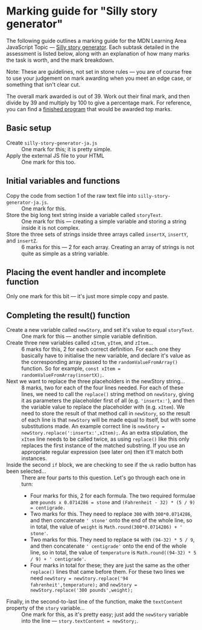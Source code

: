 # Marking guide for "Silly story generator"
The following guide outlines a marking guide for the MDN Learning Area JavaScript Topic — [Silly story generator](https://developer.mozilla.org/en-US/Learn/JavaScript/First_steps/Silly_story_generator). Each subtask detailed in the assessment is listed below, along with an explanation of how many marks the task is worth, and the mark breakdown.

Note: These are guidelines, not set in stone rules — you are of course free to use your judgement on mark awarding when you meet an edge case, or something that isn't clear cut.

The overall mark awarded is out of 39. Work out their final mark, and then divide by 39 and multiply by 100 to give a percentage mark. For reference, you can find a [finished program](silly-story-generator-ja.js) that would be awarded top marks.

## Basic setup

<dl>
<dt>Create <code>silly-story-generator-ja.js</code></dt>
<dd>One mark for this; it is pretty simple.</dd>
<dt>Apply the external JS file to your HTML</dt>
<dd>One mark for this too.</dd>
</dl>

## Initial variables and functions

<dl>
<dt>Copy the code from section 1 of the raw text file into <code>silly-story-generator-ja.js</code>.</dt>
<dd>One mark for this.</dd>
<dt>Store the big long text string inside a variable called <code>storyText</code>.</dt>
<dd>One mark for this — creating a simple variable and storing a string inside it is not complex.</dd>
<dt>Store the three sets of strings inside three arrays called <code>insertX</code>, <code>insertY</code>, and <code>insertZ</code>.</dt>
<dd>6 marks for this — 2 for each array. Creating an array of strings is not quite as simple as a string variable.</dd>
</dl>

## Placing the event handler and incomplete function
Only one mark for this bit — it's just more simple copy and paste.

## Completing the result() function

<dl>
<dt>Create a new variable called <code>newStory</code>, and set it's value to equal <code>storyText</code>.</dt>
<dd>One mark for this — another simple variable definition.</dd>
<dt>Create three new variables called <code>xItem</code>, <code>yItem</code>, and <code>zItem</code>...</dt>
<dd>6 marks for this, 2 for each correct definition. For each one they basically have to initialise the new variable, and declare it's value as the corresponding array passed to the <code>randomValueFromArray()</code> function. So for example, <code>const xItem = randomValueFromArray(insertX);</code>.</dd>
<dt>Next we want to replace the three placeholders in the newStory string...</dt>
<dd>8 marks, two for each of the four lines needed. For each of these lines, we need to call the <code>replace()</code> string method on <code>newStory</code>, giving it as parameters the placeholder first of all (e.g. <code>'insertx:'</code>), and then the variable value to replace the placeholder with (e.g. <code>xItem</code>). We need to store the result of that method call in <code>newStory</code>, so the result of each line is that <code>newStory</code> will be made equal to itself, but with some substitutions made. An example correct line is <code>newStory = newStory.replace(':insertx:',xItem);</code>. As an extra stipulation, the <code>xItem</code> line needs to be called twice, as using <code>replace()</code> like this only replaces the first instance of the matched substring. If you use an appropriate regular expression (see later on) then it'll match both instances.</dd>
<dt>Inside the second <code>if</code> block, we are checking to see if the <code>uk</code> radio button has been selected...</dt>
<dd>There are four parts to this question. Let's go through each one in turn:
  <ul>
    <li>Four marks for this, 2 for each formula. The two required formulae are <code>pounds x 0.0714286 = stone</code> and <code>(Fahrenheit - 32) * (5 / 9) = centigrade. </code></li>
    <li>Two marks for this. They need to replace <code>300</code> with <code>300*0.0714286</code>, and then concatenate <code>' stone'</code> onto the end of the whole line, so in total, the value of <code>weight</code> is <code>Math.round(300*0.0714286) + ' stone'</code>.</li>
    <li>Two marks for this. They need to replace <code>94</code> with <code>(94-32) * 5 / 9</code>, and then concatenate <code>' centigrade'</code> onto the end of the whole line, so in total, the value of <code>temperature</code> is <code>Math.round((94-32) * 5 / 9) + ' centigrade'</code>.</li>
    <li>Four marks in total for these; they are just the same as the other <code>replace()</code> lines that came before them. For these two lines we need <code>newStory = newStory.replace('94 fahrenheit',temperature);</code> and
    <code>newStory = newStory.replace('300 pounds',weight);</code></li>
  </ul>
</dd>
<dt>Finally, in the second-to-last line of the function, make the <code>textContent</code> property of the <code>story</code> variable...</dt>
<dd>One mark for this, as it's pretty easy; just add the <code>newStory</code> variable into the line — <code>story.textContent = newStory;</code>.</dd>
</dl>
